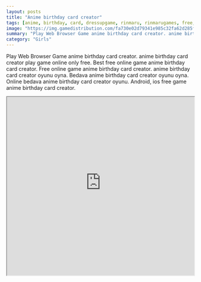 ```yaml
---
layout: posts
title: "Anime birthday card creator"
tags: [anime, birthday, card, dressupgame, rinmaru, rinmarugames, free, online, games, oyna, game, free, games, play, play, games]
image: "https://img.gamedistribution.com/fa730e02d79341e985c32fa62d285f6d.jpg"
summary: "Play Web Browser Game anime birthday card creator. anime birthday card creator play game online only free. Best free online game anime birthday card creator. Free online game anime birthday card creator. anime birthday card creator oyunu oyna. Bedava anime birthday card creator oyunu oyna. Online bedava anime birthday card creator oyunu. Android, ios free game anime birthday card creator."
category: "Girls"
---
```


Play Web Browser Game anime birthday card creator. anime birthday card creator play game online only free. Best free online game anime birthday card creator. Free online game anime birthday card creator. anime birthday card creator oyunu oyna. Bedava anime birthday card creator oyunu oyna. Online bedava anime birthday card creator oyunu. Android, ios free game anime birthday card creator.

<iframe width="100%" height="480px;" src="https://flash.gamedistribution.com?game=fa730e02d79341e985c32fa62d285f6d"></iframe>
